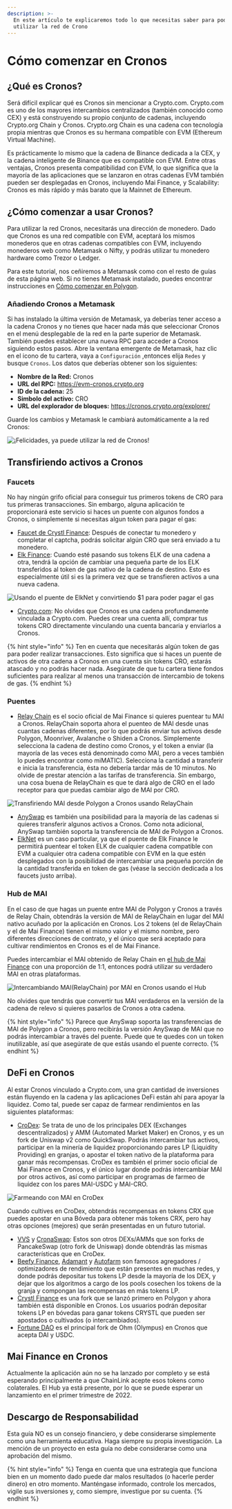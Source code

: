 ```yaml
---
description: >-
  En este artículo te explicaremos todo lo que necesitas saber para poder
  utilizar la red de Crono
---
```


# Cómo comenzar en Cronos

## ¿Qué es Cronos?

Será difícil explicar qué es Cronos sin mencionar a Crypto.com. Crypto.com es uno de los mayores intercambios centralizados (también conocido como CEX) y está construyendo su propio conjunto de cadenas, incluyendo Crypto.org Chain y Cronos. Crypto.org Chain es una cadena con tecnología propia mientras que Cronos es su hermana compatible con EVM (Ethereum Virtual Machine).&#x20;

Es prácticamente lo mismo que la cadena de Binance dedicada a la CEX, y la cadena inteligente de Binance que es compatible con EVM. Entre otras ventajas, Cronos presenta compatibilidad con EVM, lo que significa que la mayoría de las aplicaciones que se lanzaron en otras cadenas EVM también pueden ser desplegadas en Cronos, incluyendo Mai Finance, y Scalability: Cronos es más rápido y más barato que la Mainnet de Ethereum.

## ¿Cómo comenzar a usar Cronos?

Para utilizar la red Cronos, necesitarás una dirección de monedero. Dado que Cronos es una red compatible con EVM, aceptará los mismos monederos que en otras cadenas compatibles con EVM, incluyendo monederos web como Metamask o Nifty, y podrás utilizar tu monedero hardware como Trezor o Ledger.

&#x20;Para este tutorial, nos ceñiremos a Metamask como con el resto de guías de esta página web. Si no tienes Metamask instalado, puedes encontrar instrucciones en [Cómo comenzar en Polygon](https://guide.qidao.community/v/espanol/tutoriales-de-polygon/how-to-get-started-on-polygon).

### Añadiendo Cronos a Metamask

Si has instalado la última versión de Metamask, ya deberías tener acceso a la cadena Cronos y no tienes que hacer nada más que seleccionar Cronos en el menú desplegable de la red en la parte superior de Metamask. También puedes establecer una nueva RPC para acceder a Cronos siguiendo estos pasos. Abre la ventana emergente de Metamask, haz clic en el icono de tu cartera, vaya a `Configuración` ,entonces elija `Redes` y busque `Cronos`. Los datos que deberías obtener son los siguientes:

* **Nombre de la Red:** Cronos
* **URL del RPC:** https://evm-cronos.crypto.org
* **ID de la cadena:** 25
* **Simbolo del activo:** CRO
* **URL del explorador de bloques:** https://cronos.crypto.org/explorer/

Guarde los cambios y Metamask le cambiará automáticamente a la red Cronos:

![¡Felicidades, ya puede utilizar la red de Cronos!](../.gitbook/assets/Cronos-onboarding-1.png)

## Transfiriendo activos a Cronos

### Faucets

No hay ningún grifo oficial para conseguir tus primeros tokens de CRO para tus primeras transacciones. Sin embargo, alguna aplicación te proporcionará este servicio si haces un puente con algunos fondos a Cronos, o simplemente si necesitas algun token para pagar el gas:

* [Faucet de Crystl Finance](https://cronos.crystl.finance/faucet): Después de conectar tu monedero y completar el captcha, podrás solicitar algún CRO que será enviado a tu monedero.
* [Elk Finance](https://app.elk.finance/#/elknet): Cuando esté pasando sus tokens ELK de una cadena a otra, tendrá la opción de cambiar una pequeña parte de los ELK transferidos al token de gas nativo de la cadena de destino. Esto es especialmente útil si es la primera vez que se transfieren activos a una nueva cadena.

![Usando el puente de ElkNet y convirtiendo $1 para poder pagar el gas](../.gitbook/assets/Cronos-onboarding-2.png)

* [Crypto.com](https://crypto.com): No olvides que Cronos es una cadena profundamente vinculada a Crypto.com. Puedes crear una cuenta allí, comprar tus tokens CRO directamente vinculando una cuenta bancaria y enviarlos a Cronos.

{% hint style="info" %}
Ten en cuenta que necesitarás algún token de gas para poder realizar transacciones. Esto significa que si haces un puente de activos de otra cadena a Cronos en una cuenta sin tokens CRO, estarás atascado y no podrás hacer nada. Asegúrate de que tu cartera tiene fondos suficientes para realizar al menos una transacción de intercambio de tokens de gas.
{% endhint %}

### Puentes

* [Relay Chain](https://app.relaychain.com/transfer#/) es el socio oficial de Mai Finance si quieres puentear tu MAI a Cronos. RelayChain soporta ahora el puenteo de MAI desde unas cuantas cadenas diferentes, por lo que podrás enviar tus activos desde Polygon, Moonriver, Avalanche o Shiden a Cronos. Simplemente selecciona la cadena de destino como Cronos, y el token a enviar (la mayoría de las veces está denominado como MAI, pero a veces también lo puedes encontrar como miMATIC). Selecciona la cantidad a transferir e inicia la transferencia, ésta no debería tardar más de 10 minutos. No olvide de prestar atención a las tarifas de transferencia. Sin embargo, una cosa buena de RelayChain es que te dará algo de CRO en el lado receptor para que puedas cambiar algo de MAI por CRO.

![Transfiriendo MAI desde Polygon a Cronos usando RelayChain](../.gitbook/assets/Cronos-onboarding-3.png)

* [AnySwap](https://anyswap.exchange/#/router) es también una posibilidad para la mayoría de las cadenas si quieres transferir algunos activos a Cronos. Como nota adicional, AnySwap también soporta la transferencia de MAI de Polygon a Cronos.
* [ElkNet](https://app.elk.finance/#/elknet) es un caso particular, ya que el puente de Elk Finance le permitirá puentear el token ELK de cualquier cadena compatible con EVM a cualquier otra cadena compatible con EVM en la que estén desplegados con la posibilidad de intercambiar una pequeña porción de la cantidad transferida en token de gas (véase la sección dedicada a los faucets justo arriba).

### Hub de MAI

En el caso de que hagas un puente entre MAI de Polygon y Cronos a través de Relay Chain, obtendrás la versión de MAI de RelayChain en lugar del MAI nativo acuñado por la aplicación en Cronos. Los 2 tokens (el de RelayChain y el de Mai Finance) tienen el mismo valor y el mismo nombre, pero diferentes direcciones de contrato, y el único que será aceptado para cultivar rendimientos en Cronos es el de Mai Finance.

Puedes intercambiar el MAI obtenido de Relay Chain en [el hub de Mai Finance](https://app.mai.finance/hub) con una proporción de 1:1, entonces podrá utilizar su verdadero MAI en otras plataformas.

![Intercambiando MAI(RelayChain) por MAI en Cronos usando el Hub](../.gitbook/assets/Cronos-onboarding-4.png)

No olvides que tendrás que convertir tus MAI verdaderos en la versión de la cadena de relevo si quieres pasarlos de Cronos a otra cadena.

{% hint style="info" %}
Parece que AnySwap soporta las transferencias de MAI de Polygon a Cronos, pero recibirás la versión AnySwap de MAI que no podrás intercambiar a través del puente. Puede que te quedes con un token inutilizable, así que asegúrate de que estás usando el puente correcto.
{% endhint %}

## DeFi en Cronos

Al estar Cronos vinculado a Crypto.com, una gran cantidad de inversiones están fluyendo en la cadena y las aplicaciones DeFi están ahí para apoyar la liquidez. Como tal, puede ser capaz de farmear rendimientos en las siguientes plataformas:

* [CroDex](https://swap.crodex.app/#/swap): Se trata de uno de los principales DEX (Exchanges descentralizados) y AMM (Automated Market Maker) en Cronos, y es un fork de Uniswap v2 como QuickSwap. Podrás intercambiar tus activos, participar en la minería de liquidez proporcionando pares LP (Liquidity Providing) en granjas, o apostar el token nativo de la plataforma para ganar más recompensas. CroDex es también el primer socio oficial de Mai Finance en Cronos, y el único lugar donde podrás intercambiar MAI por otros activos, así como participar en programas de farmeo de liquidez con los pares MAI-USDC y MAI-CRO.

![Farmeando con MAI en CroDex](../.gitbook/assets/Cronos-onboarding-5.png)

Cuando cultives en CroDex, obtendrás recompensas en tokens CRX que puedes apostar en una Bóveda para obtener más tokens CRX, pero hay otras opciones (mejores) que serán presentadas en un futuro tutorial.

* [VVS](https://vvs.finance) y [CronaSwap](https://app.cronaswap.org): Estos son otros DEXs/AMMs que son forks de PancakeSwap (otro fork de Uniswap) donde obtendrás las mismas características que en CroDex.
* [Beefy Finance](https://app.beefy.finance/#/cronos), [Adamant](https://adamant.finance) y [Autofarm](https://autofarm.network/cronos/) son famosos agregadores / optimizadores de rendimiento que están presentes en muchas redes, y donde podrás depositar tus tokens LP desde la mayoría de los DEX, y dejar que los algoritmos a cargo de los pools cosechen los tokens de la granja y compongan las recompensas en más tokens LP.
* [Crystl Finance](https://cronos.crystl.finance) es una fork que se lanzó primero en Polygon y ahora también está disponible en Cronos. Los usuarios podrán depositar tokens LP en bóvedas para ganar tokens CRYSTL que pueden ser apostados o cultivados (o intercambiados).
* [Fortune DAO](https://www.fortunedao.com/#/) es el principal fork de Ohm (Olympus) en Cronos que acepta DAI y USDC.

## Mai Finance en Cronos

Actualmente la aplicación aún no se ha lanzado por completo y se está esperando principalmente a que ChainLink acepte esos tokens como colaterales. El Hub ya está presente, por lo que se puede esperar un lanzamiento en el primer trimestre de 2022.

## Descargo de Responsabilidad

Esta guía NO es un consejo financiero, y debe considerarse simplemente como una herramienta educativa. Haga siempre su propia investigación. La mención de un proyecto en esta guía no debe considerarse como una aprobación del mismo.

{% hint style="info" %}
Tenga en cuenta que una estrategia que funciona bien en un momento dado puede dar malos resultados (o hacerle perder dinero) en otro momento. Manténgase informado, controle los mercados, vigile sus inversiones y, como siempre, investigue por su cuenta.
{% endhint %}
